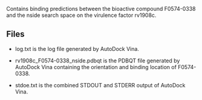 Contains binding predictions between the bioactive compound F0574-0338 and the nside search space on the virulence factor rv1908c.

## Files

- log.txt is the log file generated by AutoDock Vina.

- rv1908c_F0574-0338_nside.pdbqt is the PDBQT file generated by AutoDock Vina containing the orientation and binding location of F0574-0338.

- stdoe.txt is the combined STDOUT and STDERR output of AutoDock Vina.

